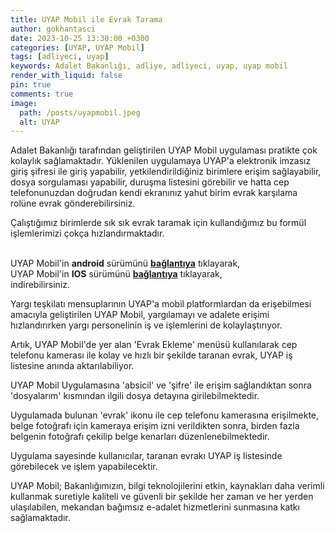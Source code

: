 ```yaml
---
title: UYAP Mobil ile Evrak Tarama
author: gokhantasci
date: 2023-10-25 13:30:00 +0300
categories: [UYAP, UYAP Mobil]
tags: [adliyeci, uyap]
keywords: Adalet Bakanlığı, adliye, adliyeci, uyap, uyap mobil
render_with_liquid: false
pin: true
comments: true
image:
  path: /posts/uyapmobil.jpeg
  alt: UYAP
---
```


Adalet Bakanlığı tarafından geliştirilen UYAP Mobil uygulaması pratikte çok kolaylık sağlamaktadır. 
Yüklenilen uygulamaya UYAP'a elektronik imzasız giriş şifresi ile giriş yapabilir, yetkilendirildiğiniz birimlere erişim sağlayabilir, dosya sorgulaması yapabilir, duruşma listesini görebilir ve hatta cep telefonunuzdan doğrudan kendi ekranınız yahut birim evrak karşılama rolüne evrak gönderebilirsiniz.

Çalıştığımız birimlerde sık sık evrak taramak için kullandığımız bu formül işlemlerimizi çokça hızlandırmaktadır. 

<br>UYAP Mobil'in **android** sürümünü [**bağlantıya**](https://play.google.com/store/apps/details?id=tr.gov.uyap.mevzuat) tıklayarak,
<br>UYAP Mobil'in **IOS** sürümünü [**bağlantıya**](https://apps.apple.com/tr/app/uyap-mobil/id1585416362?l=tr) tıklayarak,
<br> indirebilirsiniz.


Yargı teşkilatı mensuplarının UYAP'a mobil platformlardan da erişebilmesi amacıyla geliştirilen UYAP Mobil, yargılamayı ve adalete erişimi hızlandırırken yargı personelinin iş ve işlemlerini de kolaylaştırıyor.  
  
Artık, UYAP Mobil'de yer alan 'Evrak Ekleme' menüsü kullanılarak cep telefonu kamerası ile kolay ve hızlı bir şekilde taranan evrak, UYAP iş listesine anında aktarılabiliyor.  
  
UYAP Mobil Uygulamasına 'absicil' ve 'şifre' ile erişim sağlandıktan sonra 'dosyalarım' kısmından ilgili dosya detayına girilebilmektedir.  
  
Uygulamada bulunan 'evrak' ikonu ile cep telefonu kamerasına erişilmekte, belge fotoğrafı için kameraya erişim izni verildikten sonra, birden fazla belgenin fotoğrafı çekilip belge kenarları düzenlenebilmektedir.  
  
Uygulama sayesinde kullanıcılar, taranan evrakı UYAP iş listesinde görebilecek ve işlem yapabilecektir.  
  
UYAP Mobil; Bakanlığımızın, bilgi teknolojilerini etkin, kaynakları daha verimli kullanmak suretiyle kaliteli ve güvenli bir şekilde her zaman ve her yerden ulaşılabilen, mekandan bağımsız e-adalet hizmetlerini sunmasına katkı sağlamaktadır.



